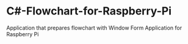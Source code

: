 # C#-Flowchart-for-Raspberry-Pi
Application that prepares flowchart with Window Form Application for Raspberry Pi
